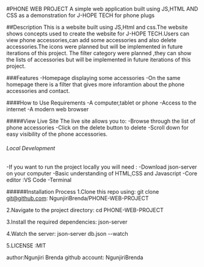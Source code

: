 #PHONE WEB PROJECT
A simple web application built using JS,HTML AND CSS as a demonstration for J-HOPE TECH for phone plugs

##Description
This is a website built using JS,Html and css.The website shows concepts used to create the website for J-HOPE TECH.Users can view phone accessories,can add some accessories
and also delete accessories.The icons were planned but will be implemented in future iterations of this project.
The filter category were planned ,they can show the lists of accessories but will be implemented in future iterations of this project.

###Features
-Homepage displaying some accessories
-On the same homepage there is a filter that gives more inforamtion about the phone accessories and contact.

####How to Use
Requirements
-A computer,tablet or phone 
-Access to the internet
-A modern web browser

#####View Live Site
The live site allows you to:
-Browse through the list of phone accessories 
-Click on the delete button to delete
-Scroll down for easy  visibility of the phone accessories.


###### Local Development
-If you want to run the project locally you will need :
  -Download json-server on your computer 
  -Basic understanding of HTML,CSS and Javascript 
  -Core editor :VS Code
  -Terminal

  ######Installation Process
1.Clone this repo using:
   git clone git@github.com: NgunjiriBrenda/PHONE-WEB-PROJECT
   
2.Navigate to the project directory:
  cd PHONE-WEB-PROJECT

3.Install the required dependencies:
   json-server

4.Watch the server:
   json-server db.json --watch

5.LICENSE :MIT

author:Ngunjiri Brenda
github account: NgunjiriBrenda


